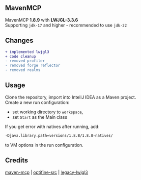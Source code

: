 ## MavenMCP
MavenMCP **1.8.9** with **LWJGL-3.3.6** \
Supporting `jdk-17` and higher - recommended to use `jdk-22`

## Changes
```diff
+ implemented lwjgl3
+ code cleanup
- removed profiler
- removed forge reflector
- removed realms
```

## Usage
Clone the repository, import into IntelIJ IDEA as a Maven project. \
Create a new run configuration: 
- set working directory to `workspace`, 
- set `Start` as the Main class 

If you get error with natives after running, add:
```bash
-Djava.library.path=versions/1.8.8/1.8.8-natives/
```
to VM options in the run configuration.

## Credits
[maven-mcp](https://github.com/Tecnio/maven-mcp/tree/1.8.8) |
[optifine-src](https://github.com/Hexeption/Optifine-SRC) |
[legacy-lwjgl3](https://github.com/Zarzelcow/legacy-lwjgl3/tree/main) 
